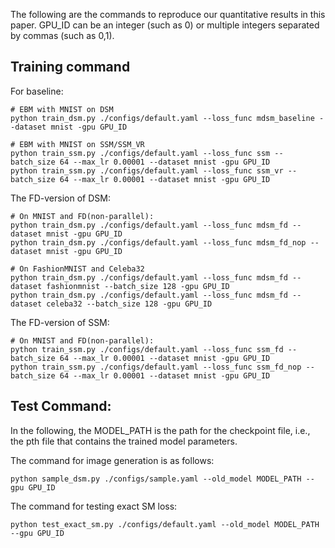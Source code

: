 The following are the commands to reproduce our quantitative results in this paper. GPU_ID can be an integer (such as 0) or multiple integers separated by commas (such as 0,1).

## Training command

For baseline:
```
# EBM with MNIST on DSM
python train_dsm.py ./configs/default.yaml --loss_func mdsm_baseline --dataset mnist -gpu GPU_ID

# EBM with MNIST on SSM/SSM_VR
python train_ssm.py ./configs/default.yaml --loss_func ssm --batch_size 64 --max_lr 0.00001 --dataset mnist -gpu GPU_ID
python train_ssm.py ./configs/default.yaml --loss_func ssm_vr --batch_size 64 --max_lr 0.00001 --dataset mnist -gpu GPU_ID
```

The FD-version of DSM:
```
# On MNIST and FD(non-parallel):
python train_dsm.py ./configs/default.yaml --loss_func mdsm_fd --dataset mnist -gpu GPU_ID
python train_dsm.py ./configs/default.yaml --loss_func mdsm_fd_nop --dataset mnist -gpu GPU_ID

# On FashionMNIST and Celeba32
python train_dsm.py ./configs/default.yaml --loss_func mdsm_fd --dataset fashionmnist --batch_size 128 -gpu GPU_ID
python train_dsm.py ./configs/default.yaml --loss_func mdsm_fd --dataset celeba32 --batch_size 128 -gpu GPU_ID
```


The FD-version of SSM:
```
# On MNIST and FD(non-parallel):
python train_ssm.py ./configs/default.yaml --loss_func ssm_fd --batch_size 64 --max_lr 0.00001 --dataset mnist -gpu GPU_ID
python train_ssm.py ./configs/default.yaml --loss_func ssm_fd_nop --batch_size 64 --max_lr 0.00001 --dataset mnist -gpu GPU_ID
```

## Test Command:
In the following, the MODEL_PATH is the path for the checkpoint file, i.e., the pth file that contains the trained model parameters.

The command for image generation is as follows:
```
python sample_dsm.py ./configs/sample.yaml --old_model MODEL_PATH --gpu GPU_ID
```

The command for testing exact SM loss:
```
python test_exact_sm.py ./configs/default.yaml --old_model MODEL_PATH --gpu GPU_ID
```